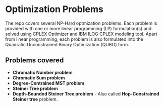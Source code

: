 # Optimization Problems
The repo covers several NP-Hard optmization problems. Each problem is provided with one or more linear programming (LP) formulation(s) and solved using CPLEX Optimizer and IBM ILOG CPLEX modeling tool.  Apart from linear programming, each problem is also formulated into the Quadratic Unconstrained Binary Optimization (QUBO) form. 
## Problems covered

- **Chromatic Number problem** 
- **Chromatic Sum problem** 
- **Degree-Contrained MST problem** 
- **Steiner Tree problem** 
- **Depth-Bounded Steiner Tree problem** - Also called **Hop-Constrained Steiner tree** problem. 
